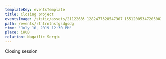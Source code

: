 ```yaml
---
templateKey: eventsTemplate
title: Closing project
eventsImage: /static/assets/21122633_1282477328547307_1551200534720500277_o.jpg
path: /events/rtntrntnsfgsdgsdg
time: 'July 10, 2019 12:30 PM'
place: iHUB
relation: Nagailic Sergiu
---
```

Closing session
